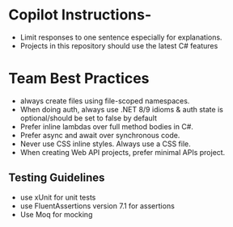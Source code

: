 # Copilot Instructions- 
- Limit responses to one sentence especially for explanations.
- Projects in this repository should use the latest C# features

  
# Team Best Practices
- always create files using file-scoped namespaces.
- When doing auth, always use .NET 8/9 idioms & auth state is optional/should be set to false by default
- Prefer inline lambdas over full method bodies in C#.
- Prefer async and await over synchronous code.
- Never use CSS inline styles. Always use a CSS file.
- When creating Web API projects, prefer minimal APIs project.


## Testing Guidelines
- use xUnit for unit tests
- use FluentAssertions version 7.1 for assertions
- Use Moq for mocking

